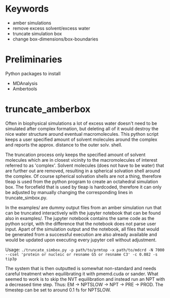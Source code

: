# Keywords
- amber simulations
- remove excess solvent/excess water
- truncate simulation box
- change box-dimensions/box-boundaries

# Preliminaries
Python packages to install 
- MDAnalysis
- Ambertools

# truncate_amberbox
Often in biophysical simulations a lot of excess water doesn't need to be simulated after complex formation, but deleting all of it would destroy the nice water structure around eventual macromolecules. This python script keeps a user specified amount of solvent molecules around the complex and reports the approx. distance to the outer solv. shell.

The truncation process only keeps the specified amount of solvent molecules which are in closest vicinity to the macromolecules of interest referred to as 'complex'. Solvent molecules (does not have to be water) that are further out are removed, resulting in a spherical solvation shell around the complex. Of course spherical solvation shells are not a thing, therefore tleap is used from the python program to create an octahedral simulation box. The forcefield that is used by tleap is hardcoded, therefore it can only be adjusted by manually changing the corresponding lines in truncate_simbox.py.  

In the examples/ are dummy output files from an amber simulation run that can be truncated interactively with the jupyter notebook that can be found also in examples/. The jupyter notebook contains the same code as the python script, with the difference that the notebook does not parse user input. Apart of the simulation output and the notebook, all files that would be generated from a successful execution are also already available and would be updated upon executing every jupyter cell without adjustment.

Usage: `./truncate_simbox.py -p path/to/prmtop -x path/to/mdcrd -N 7000 --csel 'protein or nucleic or resname G5 or resname C3' -c 0.082 -s tip3p`

The system that is then outputted is somewhat non-standard and needs careful treatment when equilibrating it with pmemd.cuda or sander. What seemed to work is to skip the NVT equilibration and instead run an NPT with a decreased time step. Thus: EM -> NPTSLOW -> NPT -> PRE -> PROD. The timestep can be set to around 0.1 fs for NPTSLOW.
